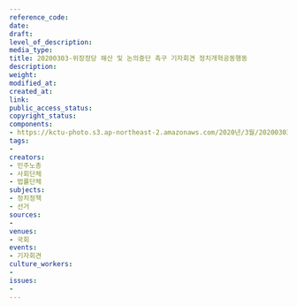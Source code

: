 ```yaml
---
reference_code: 
date: 
draft: 
level_of_description: 
media_type: 
title: 20200303-위장정당 해산 및 논의중단 촉구 기자회견 정치개혁공동행동
description: 
weight: 
modified_at: 
created_at: 
link: 
public_access_status: 
copyright_status: 
components:
- https://kctu-photo.s3.ap-northeast-2.amazonaws.com/2020년/3월/20200303-위장정당+해산+및+논의중단+촉구+기자회견+정치개혁공동행동/2_CTU2287.jpg
tags:
- 
creators:
- 민주노총
- 사회단체
- 법률단체
subjects:
- 정치정책
- 선거
sources:
- 
venues:
- 국회
events:
- 기자회견
culture_workers:
- 
issues:
- 
---
```


